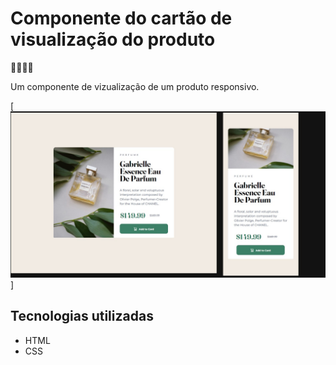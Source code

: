 # Componente do cartão de visualização do produto
🐱‍👤🐱‍👤

Um componente de vizualização de um produto responsivo.

[<img src="./design/imagem-ilustrativa.jpg">]

## Tecnologias utilizadas

- HTML
- CSS
